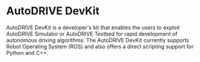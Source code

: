 # AutoDRIVE DevKit

AutoDRIVE DevKit is a developer's kit that enables the users to exploit AutoDRIVE Simulator or AutoDRIVE Testbed for rapid development of autonomous driving algorithms. The AutoDRIVE DevKit currently supports Robot Operating System (ROS) and also offers a direct scripting support for Python and C++.
